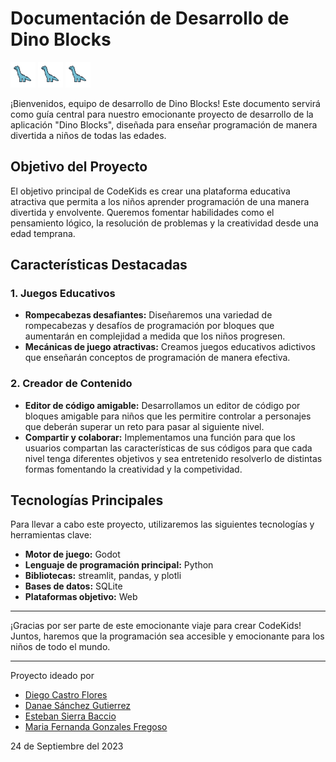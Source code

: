# **Documentación de Desarrollo de Dino Blocks**

<img src="resources/dinoIcon.png" alt="drawing" width="40"/>
<img src="resources/dinoIcon.png" alt="drawing" width="40"/>
<img src="resources/dinoIcon.png" alt="drawing" width="40"/>

¡Bienvenidos, equipo de desarrollo de Dino Blocks! Este documento servirá como guía central para nuestro emocionante proyecto de desarrollo de la aplicación "Dino Blocks", diseñada para enseñar programación de manera divertida a niños de todas las edades.

## **Objetivo del Proyecto**

El objetivo principal de CodeKids es crear una plataforma educativa atractiva que permita a los niños aprender programación de una manera divertida y envolvente. Queremos fomentar habilidades como el pensamiento lógico, la resolución de problemas y la creatividad desde una edad temprana.

## **Características Destacadas**

### **1. Juegos Educativos**
- **Rompecabezas desafiantes:** Diseñaremos una variedad de rompecabezas y desafíos de programación por bloques que aumentarán en complejidad a medida que los niños progresen.
- **Mecánicas de juego atractivas:** Creamos juegos educativos adictivos que enseñarán conceptos de programación de manera efectiva.

### **2. Creador de Contenido**
- **Editor de código amigable:** Desarrollamos un editor de código por bloques amigable para niños que les permitire controlar a personajes que deberán superar un reto para pasar al siguiente nivel.
- **Compartir y colaborar:** Implementamos una función para que los usuarios compartan las características de sus códigos para que cada nivel tenga diferentes objetivos y sea entretenido resolverlo de distintas formas fomentando la creatividad y la competividad.

## **Tecnologías Principales**

Para llevar a cabo este proyecto, utilizaremos las siguientes tecnologías y herramientas clave:

- **Motor de juego:** Godot
- **Lenguaje de programación principal:** Python 
- **Bibliotecas:** streamlit, pandas, y plotli
- **Bases de datos:** SQLite
- **Plataformas objetivo:** Web

-----

¡Gracias por ser parte de este emocionante viaje para crear CodeKids! Juntos, haremos que la programación sea accesible y emocionante para los niños de todo el mundo.

---

Proyecto ideado por
- [Diego Castro Flores]()
- [Danae Sánchez Gutierrez]()
- [Esteban Sierra Baccio]()
- [Maria Fernanda Gonzales Fregoso]()

24 de Septiembre del 2023
